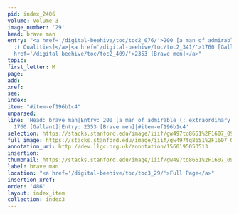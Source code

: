 ```yaml
---
pid: index_2406
volume: Volume 3
image_number: '29'
head: brave man
entry: "<a href='/digital-beehive/toc/toc2_076/'>200 [a man of admirable (: extraordinary
  :) Qualities]</a>|<a href='/digital-beehive/toc/toc2_341/'>1760 [Gallant]</a>|<a
  href='/digital-beehive/toc/toc2_409/'>2353 [Brave men]</a>"
topic: 
first_letter: M
page: 
add: 
xref: 
see: 
index: 
item: "#item-ef196b1c4"
unparsed: 
line: 'Head: brave man|Entry: 200 [a man of admirable (: extraordinary :) Qualities]|Entry:
  1760 [Gallant]|Entry: 2353 [Brave men]|#item-ef196b1c4'
selection: https://stacks.stanford.edu/image/iiif/gw497tq8651%2F1607_0972/1526,1599,812,156/full/0/default.jpg
full_image: https://stacks.stanford.edu/image/iiif/gw497tq8651%2F1607_0972/full/full/0/default.jpg
annotation_uri: http://dev.llgc.org.uk/annotation/1560195053513
insertion: 
thumbnail: https://stacks.stanford.edu/image/iiif/gw497tq8651%2F1607_0972/1526,1599,812,156/150,/0/default.jpg
label: brave man
location: "<a href='/digital-beehive/toc/toc3_29/'>Full Page</a>"
insertion_xref: 
order: '486'
layout: index_item
collection: index3
---
```

